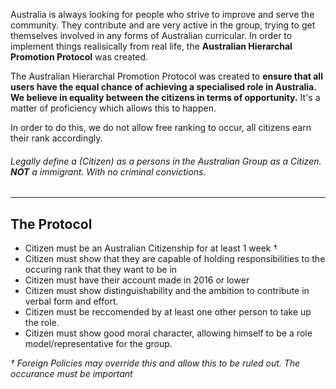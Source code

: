 Australia is always looking for people who strive to improve and serve the community. They contribute and are very active in the group, trying to get themselves involved in any forms of Australian curricular. In order to implement things realisically from real life, the **Australian Hierarchal Promotion Protocol** was created.

The Australian Hierarchal Promotion Protocol was created to **ensure that all users have the equal chance of achieving a specialised role in Australia. We believe in equality between the citizens in terms of opportunity.** It's a matter of proficiency which allows this to happen.

In order to do this, we do not allow free ranking to occur, all citizens earn their rank accordingly.

###### Legally define a (Citizen) as a persons in the Australian Group as a Citizen. **NOT** a immigrant. With no criminal convictions.


***

## The Protocol

- Citizen must be an Australian Citizenship for at least 1 week †
- Citizen must show that they are capable of holding responsibilities to the occuring rank that they want to be in
- Citizen must have their account made in 2016 or lower
- Citizen must show distinguishability and the ambition to contribute in verbal form and effort.
- Citizen must be reccomended by at least one other person to take up the role. 
- Citizen must show good moral character, allowing himself to be a role model/representative for the group.


_† Foreign Policies may override this and allow this to be ruled out. The occurance must be important_

